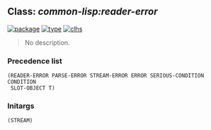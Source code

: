 ## Class: ***common-lisp:reader-error***
[![package](https://img.shields.io/badge/Package-COMMON--LISP-5f9ea0.svg?style=social&colorA=999999)](../) [![type](https://img.shields.io/badge/Type-Class-5f9ea0.svg?style=social&colorA=999999)](../#class) [![clhs](https://img.shields.io/badge/CLHS-READER--ERROR-5f9ea0.svg?style=social&colorA=999999)](http://www.lispworks.com/documentation/HyperSpec/Body/e_rder_e.htm) 

> No description.

### Precedence list
```
(READER-ERROR PARSE-ERROR STREAM-ERROR ERROR SERIOUS-CONDITION CONDITION
 SLOT-OBJECT T)
```
### Initargs
```
(STREAM)
```
